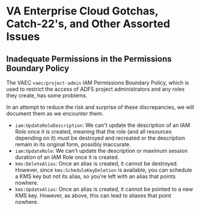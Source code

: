 # VA Enterprise Cloud Gotchas, Catch-22's, and Other Assorted Issues

## Inadequate Permissions in the Permissions Boundary Policy

The VAEC `vaec/project-admin` IAM Permissions Boundary Policy, which is used to restrict the access of ADFS project administrators and any roles they create, has some problems. 

In an attempt to reduce the risk and surprise of these discrepancies, we will document them as we encounter them.

- `iam:UpdateRoleDescription`: We can't update the description of an IAM Role once it is created, meaning that the role (and all resources depending on it) must be destroyed and recreated or the description remain in its original form, possibly inaccurate.
- `iam:UpdateRole`: We can't update the description or maximum session duration of an IAM Role once it is created.
- `kms:DeleteAlias`: Once an alias is created, it cannot be destroyed. However, since `kms:ScheduleKeyDeletion` is available, you can schedule a KMS key but not its alias, so you're left with an alias that points nowhere.
- `kms:UpdateAlias`: Once an alias is created, it cannot be pointed to a new KMS key. However, as above, this can lead to aliases that point nowhere.
